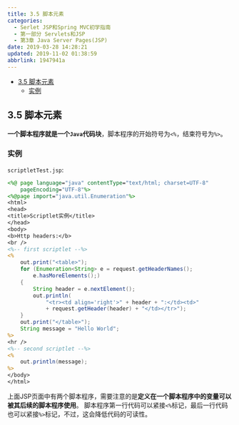 ```yaml
---
title: 3.5 脚本元素
categories: 
  - Serlet JSP和Spring MVC初学指南
  - 第一部分 Servlets和JSP
  - 第3章 Java Server Pages(JSP)
date: 2019-03-28 14:28:21
updated: 2019-11-02 01:38:59
abbrlink: 1947941a
---
```

- [3.5 脚本元素](/ReadingNotes/1947941a/#3-5-脚本元素)
    - [实例](/ReadingNotes/1947941a/#实例)

<!--more-->
<script src="https://cdn.bootcss.com/jquery/3.4.0/jquery.slim.min.js"></script>
<script>$(document).ready(function () {$(".post-body > ul:nth-child(1)").hide();});</script>

<!--end-->
## 3.5 脚本元素 ##
**一个脚本程序就是一个`Java`代码块**，脚本程序的开始符号为`<%`，结束符号为`%>`。
### 实例 ###
`scriptletTest.jsp`:
```jsp
<%@ page language="java" contentType="text/html; charset=UTF-8"
	pageEncoding="UTF-8"%>
<%@page import="java.util.Enumeration"%>
<html>
<head>
<title>Scriptlet实例</title>
</head>
<body>
<b>Http headers:</b>
<br />
<%-- first scriptlet --%>
<%
	out.print("<table>");
	for (Enumeration<String> e = request.getHeaderNames();
		e.hasMoreElements();) 
	{
		String header = e.nextElement();
		out.println(
			"<tr><td align='right'>" + header + ":</td><td>"
			+ request.getHeader(header) + "</td></tr>");
	}
	out.print("</table>");
	String message = "Hello World";
%>
<hr />
<%-- second scriptlet --%>
<%
	out.println(message);
%>
</body>
</html>
```
上面JSP页面中有两个脚本程序，需要注意的是**定义在一个脚本程序中的变量可以被其后续的脚本程序使用**。
脚本程序第一行代码可以紧接`<%`标记，最后一行代码也可以紧接`%>`标记，不过，这会降低代码的可读性。
